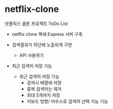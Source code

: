 # netflix-clone
넷플릭스 클론 프로젝트 ToDo List

- netflix clone 쪽에 Express 서버 구축

- 검색결과가 하단에 노출되게 구현
    - API 사용하기
- 최근 검색어 저장 기능
    - 최근 검색어 저장 기능
        - 검색시 배열에 저장
        - 중복 검색어는 제거
        - 최대 5개까지 저장
        - 키보드 방향/ 마우스로 검색어 선택 가능 기능

